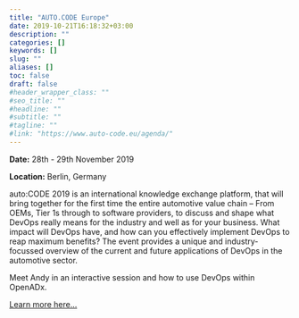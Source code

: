 ```yaml
---
title: "AUTO.CODE Europe"
date: 2019-10-21T16:18:32+03:00
description: ""
categories: []
keywords: []
slug: ""
aliases: []
toc: false
draft: false
#header_wrapper_class: ""
#seo_title: ""
#headline: ""
#subtitle: ""
#tagline: ""
#link: "https://www.auto-code.eu/agenda/"
---
```


**Date:** 28th - 29th November 2019

**Location:** Berlin, Germany

auto:CODE 2019 is an international knowledge exchange platform, that will bring together for the first time the entire automotive value chain – From OEMs, Tier 1s through to software providers, to discuss and shape what DevOps really means for the industry and well as for your business. What impact will DevOps have, and how can you effectively implement DevOps to reap maximum benefits? The event provides a unique and industry-focussed overview of the current and future applications of DevOps in the automotive sector.

Meet Andy in an interactive session and how to use DevOps within OpenADx.

[Learn more here...](https://www.auto-code.eu/agenda/)
